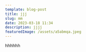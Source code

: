 ```yaml
---
template: blog-post
title: jjj
slug: mm
date: 2023-03-18 11:34
description: jjjj
featuredImage: /assets/a5abmqa.jpeg
---
```

h﻿hhhhh